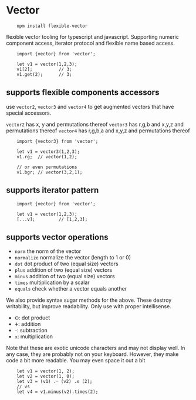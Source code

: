 # Vector

```
    npm install flexible-vector
```

flexible vector tooling for typescript and javascript. Supporting numeric component access, iterator protocol and flexible name based access.

```
    import {vector} from 'vector';

    let v1 = vector(1,2,3);
    v1[2];          // 3;
    v1.get(2);      // 3;
```

## supports flexible components accessors

use `vector2`, `vector3` and `vector4` to get augmented vectors that have special accessors.

`vector2` has x, y and permutations thereof
`vector3` has r,g,b and x,y,z and permutations thereof
`vector4` has r,g,b,a and x,y,z and permutations thereof

```
    import {vector3} from 'vector';

    let v1 = vector3(1,2,3);
    v1.rg;  // vector(1,2);

    // or even permutations
    v1.bgr; // vector(3,2,1);
```

## supports iterator pattern

```
    import {vector} from 'vector';

    let v1 = vector(1,2,3);
    [...v];         // [1,2,3];
```

## supports vector operations

-   `norm` the norm of the vector
-   `normalize` normalize the vector (length to 1 or 0)
-   `dot` dot product of two (equal size) vectors
-   `plus` addition of two (equal size) vectors
-   `minus` addition of two (equal size) vectors
-   `times` multiplication by a scalar
-   `equals` check whether a vector equals another

We also provide syntax sugar methods for the above. These destroy writability, but improve readability. Only use with proper intellisense.

-   `ⵙ`: dot product
-   `ⵜ`: addition
-   `ᜭ`: subtraction
-   `х`: multiplication

Note that these are exotic unicode characters and may not display well. In any case, they are probably not on your keyboard. However, they make code a bit more readable. You may even space it out a bit

```
    let v1 = vector(1, 2);
    let v2 = vector(1, 0);
    let v3 = (v1) .ᜭ (v2) .х (2);
    // vs
    let v4 = v1.minus(v2).times(2);
```
